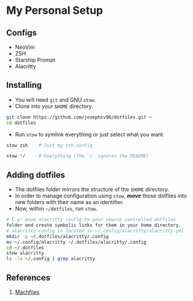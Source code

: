 # My Personal Setup

## Configs

- NeoVim
- ZSH
- Starship Prompt
- Alacritty

## Installing

- You will need `git` and GNU `stow`.
- Clone into your `$HOME` directory.

```bash
git clone https://github.com/josephsv96/dotfiles.git ~
cd dotfiles
```

- Run `stow` to symlink everything or just select what you want.

```bash
stow zsh    # Just my zsh config
```

```bash
stow */     # Everything (the '/' ignores the README)
```

## Adding dotfiles

- The dotfiles folder mirrors the structure of the `$HOME` directory.
- In order to manage configuration using `stow`, **_move_** those dotfiles into new folders with their name as an identifier.
- Now, within `~/dotfiles`, run `stow`.

```sh
# E.g: move alacritty config to your source controlled dotfiles 
folder and create symbolic links for them in your home directory.
# alacritty config is located in ~/.config/alacritty/alacritty.yml 
mkdir -p ~/.dotfiles/alacritty/.config
mv ~/.config/alacritty ~/.dotfiles/alacritty/.config
cd ~/.dotfiles
stow alacritty
ls -la ~/.config | grep alacritty
```

## References

1. [Machfiles](https://github.com/ChristianChiarulli/Machfiles)
